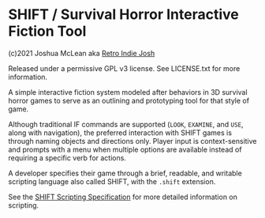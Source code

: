 # SHIFT / Survival Horror Interactive Fiction Tool

(c)2021 Joshua McLean aka [Retro Indie Josh](https://retroindiejosh.itch.io)

Released under a permissive GPL v3 license. See LICENSE.txt for more information.

A simple interactive fiction system modeled after behaviors in 3D survival horror games to serve as an outlining and prototyping tool for that style of game.

Although traditional IF commands are supported (`LOOK`, `EXAMINE`, and `USE`, along with navigation), the preferred interaction with SHIFT games is through naming objects and directions only. Player input is context-sensitive and prompts with a menu when multiple options are available instead of requiring a specific verb for actions.

A developer specifies their game through a brief, readable, and writable scripting language also called SHIFT, with the `.shift` extension.

See the [SHIFT Scripting Specification](doc/ShiftSpec.md) for more detailed information on scripting.